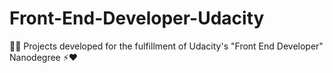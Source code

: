 # Front-End-Developer-Udacity
👨‍💻 Projects developed for the fulfillment of Udacity's "Front End Developer" Nanodegree ⚡❤️
